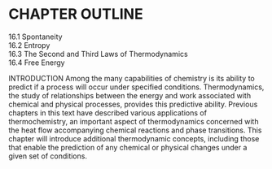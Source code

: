 # CHAPTER OUTLINE

16.1 Spontaneity   
16.2 Entropy   
16.3 The Second and Third Laws of Thermodynamics   
16.4 Free Energy

INTRODUCTION Among the many capabilities of chemistry is its ability to predict if a process will occur under specified conditions. Thermodynamics, the study of relationships between the energy and work associated with chemical and physical processes, provides this predictive ability. Previous chapters in this text have described various applications of thermochemistry, an important aspect of thermodynamics concerned with the heat flow accompanying chemical reactions and phase transitions. This chapter will introduce additional thermodynamic concepts, including those that enable the prediction of any chemical or physical changes under a given set of conditions.